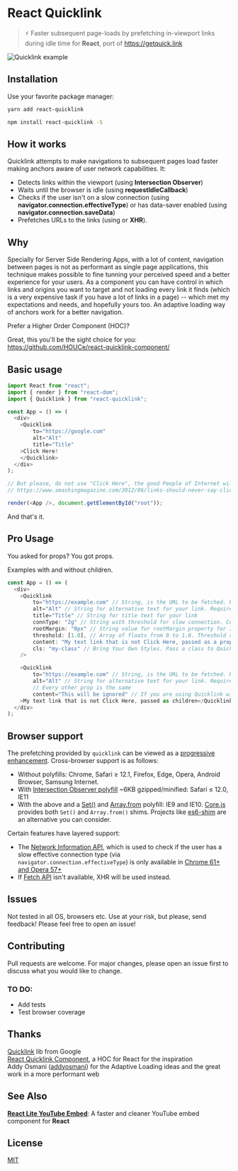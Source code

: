 # React Quicklink

> ⚡️ Faster subsequent page-loads by prefetching in-viewport links during idle time for __React__, port of https://getquick.link

![Quicklink example](https://react-quicklink.s3.amazonaws.com/example.gif)

## Installation

Use your favorite package manager:

```bash
yarn add react-quicklink
```

```bash
npm install react-quicklink -S
```
## How it works

Quicklink attempts to make navigations to subsequent pages load faster making anchors aware of user network capabilities. It:

- Detects links within the viewport (using __Intersection Observer__)
- Waits until the browser is idle (using __requestIdleCallback__)
- Checks if the user isn't on a slow connection (using __navigator.connection.effectiveType__) or has data-saver enabled (using __navigator.connection.saveData__)
- Prefetches URLs to the links (using __<link rel=prefetch>__ or __XHR__).

## Why

Specially for Server Side Rendering Apps, with a lot of content, navigation between pages is not as performant as single page applications, this technique makes possible to fine tunning your perceived speed and a better experience for your users. As a component you can have control in which links and origins you want to target and not loading every link it finds (which is a very expensive task if you have a lot of links in a page) -- which met my expectations and needs, and hopefully yours too. An adaptive loading way of anchors work for a better navigation.

Prefer a Higher Order Component (HOC)?

Great, this you'll be the sight choice for you: https://github.com/HOUCe/react-quicklink-component/

## Basic usage

```javascript
import React from "react";
import { render } from "react-dom";
import { Quicklink } from "react-quicklink";

const App = () => (
  <div>
    <Quicklink 
        to="https://google.com"
        alt="Alt"
        title="Title"
    >Click Here!
    </Quicklink>
  </div>
);

// But please, do not use "Click Here", the good People of Internet will thank you.
// https://www.smashingmagazine.com/2012/06/links-should-never-say-click-here/

render(<App />, document.getElementById("root"));
```
And that's it.

## Pro Usage

You asked for props? You got props.

Examples with and without children.

```javascript
const App = () => (
  <div>
    <Quicklink
        to="https://example.com" // String, is the URL to be fetched. Required
        alt="Alt" // String for alternative text for your link. Required! #a11y
        title="Title" // String for title text for your link
        connType: "2g" // String with threshold for slow connection. Could be "slow-2g", "2g", "3g" or"4g". Dafaults to 2g, meaning on "slow-2g", "2g" this component will not do anything besides be the good and old anchor link <a>
        rootMargin: "0px" // String value for rootMargin property for Intersection Observer. Must be in pixels or percentage.
        threshold: [1.0], // Array of floats from 0 to 1.0. Threshold or Intersection Observer. To better understand about this Web API, pelase refer to https://developer.mozilla.org/en-US/docs/Web/API/Intersection_Observer_API
        content: "My text link that is not Click Here, passed as a prop!", // String for content if you prefer a more concise way to wrote the tag, like I fancy myself. 
        cls: "my-class" // Bring Your Own Styles. Pass a class to Quicklink, style as you wish
    />

    <Quicklink
        to="https://example.com" // String, is the URL to be fetched. Required
        alt="Alt" // String for alternative text for your link. Required! #a11y
        // Every other prop is the same
        content="This will be ignored" // If you are using Quicklink with a children, it will display your children and not the string passed this prop. Childrens first!
    >My text link that is not Click Here, passed as children</Quicklink>
  </div>
);
```

## Browser support

The prefetching provided by `quicklink` can be viewed as a [progressive enhancement](https://www.smashingmagazine.com/2009/04/progressive-enhancement-what-it-is-and-how-to-use-it/). Cross-browser support is as follows:

* Without polyfills: Chrome, Safari ≥ 12.1, Firefox, Edge, Opera, Android Browser, Samsung Internet.
* With [Intersection Observer polyfill](https://github.com/w3c/IntersectionObserver/tree/master/polyfill) ~6KB gzipped/minified: Safari ≤ 12.0, IE11
* With the above and a [Set()](https://developer.mozilla.org/en-US/docs/Web/JavaScript/Reference/Global_Objects/Set) and [Array.from](https://developer.mozilla.org/en-US/docs/Web/JavaScript/Reference/Global_Objects/Array/from) polyfill: IE9 and IE10. [Core.js](https://github.com/zloirock/core-js) provides both `Set()` and `Array.from()` shims. Projects like [es6-shim](https://github.com/paulmillr/es6-shim/blob/master/README.md) are an alternative you can consider.

Certain features have layered support:

* The [Network Information API](https://wicg.github.io/netinfo/), which is used to check if the user has a slow effective connection type (via `navigator.connection.effectiveType`) is only available in [Chrome 61+ and Opera 57+](https://caniuse.com/#feat=netinfo)
* If [Fetch API](https://fetch.spec.whatwg.org/) isn't available, XHR will be used instead.


## Issues
Not tested in all OS, browsers etc. Use at your risk, but please, send feedback! Please feel free to open an issue!

## Contributing
Pull requests are welcome. For major changes, please open an issue first to discuss what you would like to change.

### TO DO:
- Add tests
- Test browser coverage

## Thanks

[Quicklink](https://getquick.link/) lib from Google  
[React Quicklink Component](https://github.com/GoogleChromeLabs/quicklink), a HOC for React for the inspiration  
Addy Osmani ([addyosmani](https://github.com/addyosmani)) for the Adaptive Loading ideas and the great work in a more performant web

## See Also
[__React Lite YouTube Embed__](https://www.npmjs.com/package/react-lite-youtube-embed): A faster and cleaner YouTube embed component for __React__

## License
[MIT](https://choosealicense.com/licenses/mit/)


